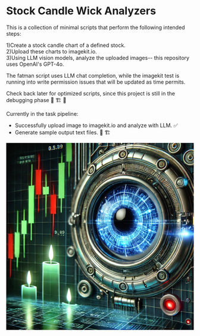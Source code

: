 # Stock Candle Wick Analyzers

This is a collection of minimal scripts that perform the following intended steps:

1)Create a stock candle chart of a defined stock.  
2)Upload these charts to imagekit.io.  
3)Using LLM vision models, analyze the uploaded images-- this repository uses OpenAI's GPT-4o.  

The fatman script uses LLM chat completion, while the imagekit test is running into write permission issues that will be updated as time permits.  

Check back later for optimized scripts, since this project is still in the debugging phase :construction: :building_construction: :construction_worker:   

Currently in the task pipeline:  

- Successfully upload image to imagekit.io and analyze with LLM. :white_check_mark:
- Generate sample output text files. :construction: :building_construction:

![Cover Image](coverimage.png)
